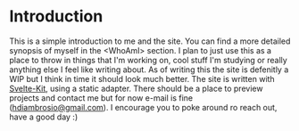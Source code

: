 # Introduction

This is a simple introduction to me and the site. You can find a more detailed synopsis of myself in the \<WhoAmI\> section. I plan to just use this as a place to throw in things that I'm working on, cool stuff I'm studying or really anything else I feel like writing about. As of writing this the site is defenitly a WIP but I think in time it should look much better. The site is written with [Svelte-Kit](https://kit.svelte.dev/), using a static adapter. There should be a place to preview projects and contact me but for now e-mail is fine (hdiambrosio@gmail.com). I encourage you to poke around ro reach out, have a good day :) 
